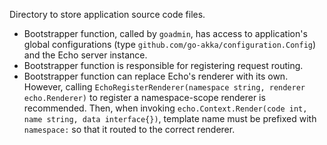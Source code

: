 Directory to store application source code files.

- Bootstrapper function, called by `goadmin`, has access to application's global configurations
(type `github.com/go-akka/configuration.Config`) and the Echo server instance.
- Bootstrapper function is responsible for registering request routing.
- Bootstrapper function can replace Echo's renderer with its own. However, calling
`EchoRegisterRenderer(namespace string, renderer echo.Renderer)` to register a namespace-scope renderer is recommended.
Then, when invoking `echo.Context.Render(code int, name string, data interface{})`, template name must be prefixed
with `namespace:` so that it routed to the correct renderer.

